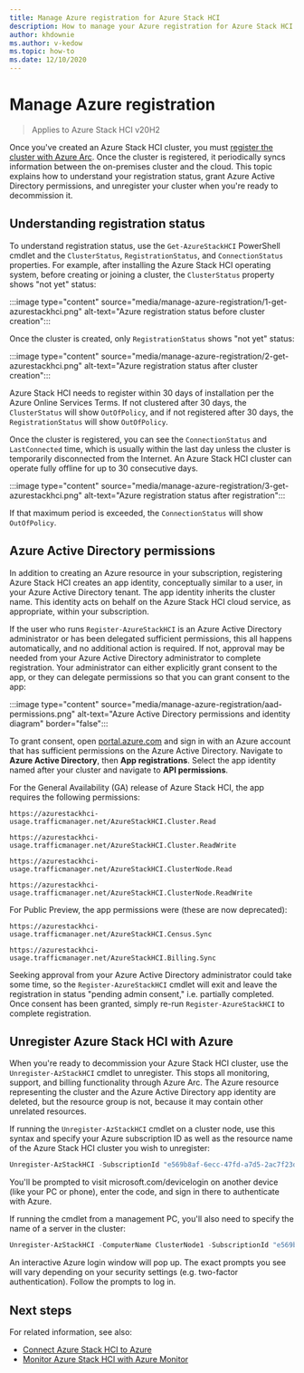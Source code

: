 ```yaml
---
title: Manage Azure registration for Azure Stack HCI
description: How to manage your Azure registration for Azure Stack HCI and understand registration status using PowerShell.
author: khdownie
ms.author: v-kedow
ms.topic: how-to
ms.date: 12/10/2020
---
```


# Manage Azure registration

> Applies to Azure Stack HCI v20H2

Once you've created an Azure Stack HCI cluster, you must [register the cluster with Azure Arc](../deploy/register-with-azure.md). Once the cluster is registered, it periodically syncs information between the on-premises cluster and the cloud. This topic explains how to understand your registration status, grant Azure Active Directory permissions, and unregister your cluster when you're ready to decommission it.

## Understanding registration status

To understand registration status, use the `Get-AzureStackHCI` PowerShell cmdlet and the `ClusterStatus`, `RegistrationStatus`, and `ConnectionStatus` properties. For example, after installing the Azure Stack HCI operating system, before creating or joining a cluster, the `ClusterStatus` property shows "not yet" status:

:::image type="content" source="media/manage-azure-registration/1-get-azurestackhci.png" alt-text="Azure registration status before cluster creation":::

Once the cluster is created, only `RegistrationStatus` shows "not yet" status:

:::image type="content" source="media/manage-azure-registration/2-get-azurestackhci.png" alt-text="Azure registration status after cluster creation":::

Azure Stack HCI needs to register within 30 days of installation per the Azure Online Services Terms. If not clustered after 30 days, the `ClusterStatus` will show `OutOfPolicy`, and if not registered after 30 days, the `RegistrationStatus` will show `OutOfPolicy`.

Once the cluster is registered, you can see the `ConnectionStatus` and `LastConnected` time, which is usually within the last day unless the cluster is temporarily disconnected from the Internet. An Azure Stack HCI cluster can operate fully offline for up to 30 consecutive days.

:::image type="content" source="media/manage-azure-registration/3-get-azurestackhci.png" alt-text="Azure registration status after registration":::

If that maximum period is exceeded, the `ConnectionStatus` will show `OutOfPolicy`.

## Azure Active Directory permissions

In addition to creating an Azure resource in your subscription, registering Azure Stack HCI creates an app identity, conceptually similar to a user, in your Azure Active Directory tenant. The app identity inherits the cluster name. This identity acts on behalf on the Azure Stack HCI cloud service, as appropriate, within your subscription.

If the user who runs `Register-AzureStackHCI` is an Azure Active Directory administrator or has been delegated sufficient permissions, this all happens automatically, and no additional action is required. If not, approval may be needed from your Azure Active Directory administrator to complete registration. Your administrator can either explicitly grant consent to the app, or they can delegate permissions so that you can grant consent to the app:

:::image type="content" source="media/manage-azure-registration/aad-permissions.png" alt-text="Azure Active Directory permissions and identity diagram" border="false":::

To grant consent, open [portal.azure.com](https://portal.azure.com) and sign in with an Azure account that has sufficient permissions on the Azure Active Directory. Navigate to **Azure Active Directory**, then **App registrations**. Select the app identity named after your cluster and navigate to **API permissions**.

For the General Availability (GA) release of Azure Stack HCI, the app requires the following permissions:

```http
https://azurestackhci-usage.trafficmanager.net/AzureStackHCI.Cluster.Read

https://azurestackhci-usage.trafficmanager.net/AzureStackHCI.Cluster.ReadWrite

https://azurestackhci-usage.trafficmanager.net/AzureStackHCI.ClusterNode.Read

https://azurestackhci-usage.trafficmanager.net/AzureStackHCI.ClusterNode.ReadWrite
```

For Public Preview, the app permissions were (these are now deprecated):

```http
https://azurestackhci-usage.trafficmanager.net/AzureStackHCI.Census.Sync

https://azurestackhci-usage.trafficmanager.net/AzureStackHCI.Billing.Sync
```

Seeking approval from your Azure Active Directory administrator could take some time, so the `Register-AzureStackHCI` cmdlet will exit and leave the registration in status "pending admin consent," i.e. partially completed. Once consent has been granted, simply re-run `Register-AzureStackHCI` to complete registration.

## Unregister Azure Stack HCI with Azure

When you're ready to decommission your Azure Stack HCI cluster, use the `Unregister-AzStackHCI` cmdlet to unregister. This stops all monitoring, support, and billing functionality through Azure Arc. The Azure resource representing the cluster and the Azure Active Directory app identity are deleted, but the resource group is not, because it may contain other unrelated resources.

If running the `Unregister-AzStackHCI` cmdlet on a cluster node, use this syntax and specify your Azure subscription ID as well as the resource name of the Azure Stack HCI cluster you wish to unregister:

```PowerShell
Unregister-AzStackHCI -SubscriptionId "e569b8af-6ecc-47fd-a7d5-2ac7f23d8bfe" -ResourceName HCI001
```

You'll be prompted to visit microsoft.com/devicelogin on another device (like your PC or phone), enter the code, and sign in there to authenticate with Azure.

If running the cmdlet from a management PC, you'll also need to specify the name of a server in the cluster:

```PowerShell
Unregister-AzStackHCI -ComputerName ClusterNode1 -SubscriptionId "e569b8af-6ecc-47fd-a7d5-2ac7f23d8bfe" -ResourceName HCI001
```

An interactive Azure login window will pop up. The exact prompts you see will vary depending on your security settings (e.g. two-factor authentication). Follow the prompts to log in.

## Next steps

For related information, see also:

- [Connect Azure Stack HCI to Azure](../deploy/register-with-azure.md)
- [Monitor Azure Stack HCI with Azure Monitor](azure-monitor.md)
